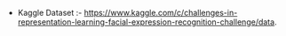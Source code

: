 

- Kaggle Dataset :- https://www.kaggle.com/c/challenges-in-representation-learning-facial-expression-recognition-challenge/data.

